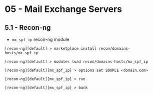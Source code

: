 # 05 - Mail Exchange Servers

## 5.1 - Recon-ng

- `mx_spf_ip` recon-ng module

```
[recon-ng][default] > marketplace install recon/domains-hosts/mx_spf_ip

[recon-ng][default] > modules load recon/domains-hosts/mx_spf_ip

[recon-ng][default][mx_spf_ip] > options set SOURCE <domain.com>

[recon-ng][default][mx_spf_ip] > run

[recon-ng][default][mx_spf_ip] > back
```
